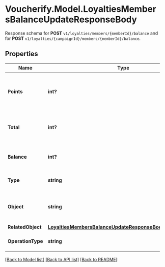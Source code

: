 # Voucherify.Model.LoyaltiesMembersBalanceUpdateResponseBody
Response schema for **POST** `v1/loyalties/members/{memberId}/balance` and for **POST** `v1/loyalties/{campaignId}/members/{memberId}/balance`.

## Properties

Name | Type | Description | Notes
------------ | ------------- | ------------- | -------------
**Points** | **int?** | The incremental points removed or added to the current balance on the loyalty card. | [optional] 
**Total** | **int?** | The total of points accrued over the lifetime of the loyalty card. | [optional] 
**Balance** | **int?** | The balance after adding/removing points. | [optional] 
**Type** | **string** | The type of voucher being modified. | [optional] 
**Object** | **string** | The type of the object represented by JSON. Default is balance. | [optional] 
**RelatedObject** | [**LoyaltiesMembersBalanceUpdateResponseBodyRelatedObject**](LoyaltiesMembersBalanceUpdateResponseBodyRelatedObject.md) |  | [optional] 
**OperationType** | **string** | The type of operation being performed. | [optional] 

[[Back to Model list]](../README.md#documentation-for-models) [[Back to API list]](../README.md#documentation-for-api-endpoints) [[Back to README]](../README.md)


